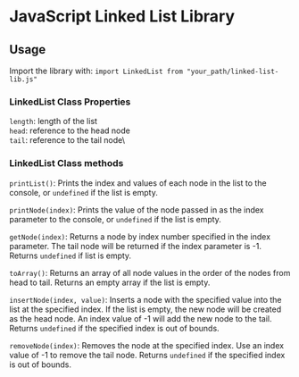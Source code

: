# JavaScript Linked List Library

## Usage

Import the library with: `import LinkedList from "your_path/linked-list-lib.js"`

### LinkedList Class Properties
`length`: length of the list\
`head`: reference to the head node\
`tail`: reference to the tail node\

### LinkedList Class methods
`printList()`: Prints the index and values of each node in the list to the console, or `undefined` if the list is empty.

`printNode(index)`: Prints the value of the node passed in as the index parameter to the console, or `undefined` if the list is empty.

`getNode(index)`: Returns a node by index number specified in the index parameter. The tail node will be returned if the index parameter is -1. Returns `undefined` if list is empty.

`toArray()`: Returns an array of all node values in the order of the nodes from head to tail. Returns an empty array if the list is empty.

`insertNode(index, value)`: Inserts a node with the specified value into the list at the specified index. If the list is empty, the new node will be created as the head node. An index value of -1 will add the new node to the tail. Returns `undefined` if the specified index is out of bounds.

`removeNode(index)`: Removes the node at the specified index. Use an index value of -1 to remove the tail node. Returns `undefined` if the specified index is out of bounds.
